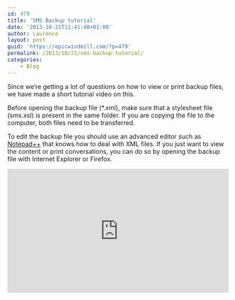 ```yaml
---
id: 479
title: 'SMS Backup tutorial'
date: '2013-10-21T11:41:48+01:00'
author: Laurence
layout: post
guid: 'https://epicwindmill.com/?p=479'
permalink: /2013/10/21/sms-backup-tutorial/
categories:
    - Blog
---
```


Since we’re getting a lot of questions on how to view or print backup files, we have made a short tutorial video on this.

Before opening the backup file (\*.xml), make sure that a stylesheet file (sms.xsl) is present in the same folder. If you are copying the file to the computer, both files need to be transferred.

To edit the backup file you should use an advanced editor such as [Notepad++](http://notepad-plus-plus.org/) that knows how to deal with XML files. If you just want to view the content or print conversations, you can do so by opening the backup file with Internet Explorer or Firefox.

<iframe allow="accelerometer; autoplay; clipboard-write; encrypted-media; gyroscope; picture-in-picture; web-share" allowfullscreen="" frameborder="0" height="281" loading="lazy" src="https://www.youtube.com/embed/FWOQqUZu74s?feature=oembed" title="SMS Backup for BB10 - Tutorial: How to check your backup" width="500"></iframe>  
